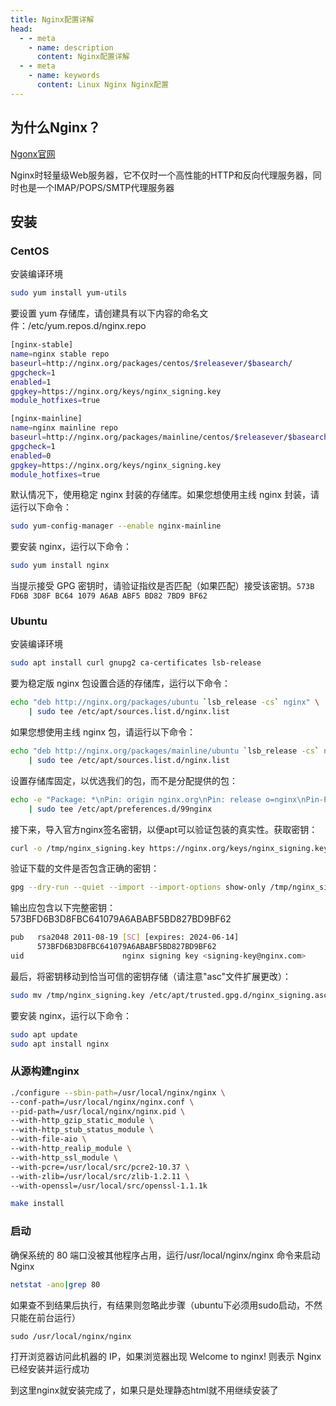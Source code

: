 ```yaml
---
title: Nginx配置详解
head:
  - - meta
    - name: description
      content: Nginx配置详解
  - - meta
    - name: keywords
      content: Linux Nginx Nginx配置
---
```


## 为什么Nginx？

[Ngonx官网](http://nginx.org/en/)

Nginx时轻量级Web服务器，它不仅时一个高性能的HTTP和反向代理服务器，同时也是一个IMAP/POPS/SMTP代理服务器

## 安装

### CentOS

安装编译环境

```bash
sudo yum install yum-utils
```

要设置 yum 存储库，请创建具有以下内容的命名文件：/etc/yum.repos.d/nginx.repo

```bash
[nginx-stable]
name=nginx stable repo
baseurl=http://nginx.org/packages/centos/$releasever/$basearch/
gpgcheck=1
enabled=1
gpgkey=https://nginx.org/keys/nginx_signing.key
module_hotfixes=true

[nginx-mainline]
name=nginx mainline repo
baseurl=http://nginx.org/packages/mainline/centos/$releasever/$basearch/
gpgcheck=1
enabled=0
gpgkey=https://nginx.org/keys/nginx_signing.key
module_hotfixes=true
```

默认情况下，使用稳定 nginx 封装的存储库。如果您想使用主线 nginx 封装，请运行以下命令：

```bash
sudo yum-config-manager --enable nginx-mainline
```

要安装 nginx，运行以下命令：

```bash
sudo yum install nginx
```

当提示接受 GPG 密钥时，请验证指纹是否匹配（如果匹配）接受该密钥。`573B FD6B 3D8F BC64 1079 A6AB ABF5 BD82 7BD9 BF62`

### Ubuntu

安装编译环境

```bash
sudo apt install curl gnupg2 ca-certificates lsb-release
```

要为稳定版 nginx 包设置合适的存储库，运行以下命令：

```bash
echo "deb http://nginx.org/packages/ubuntu `lsb_release -cs` nginx" \
    | sudo tee /etc/apt/sources.list.d/nginx.list
```

如果您想使用主线 nginx 包，请运行以下命令：

```bash
echo "deb http://nginx.org/packages/mainline/ubuntu `lsb_release -cs` nginx" \
    | sudo tee /etc/apt/sources.list.d/nginx.list
```

设置存储库固定，以优选我们的包，而不是分配提供的包：

```bash
echo -e "Package: *\nPin: origin nginx.org\nPin: release o=nginx\nPin-Priority: 900\n" \
    | sudo tee /etc/apt/preferences.d/99nginx
```

接下来，导入官方nginx签名密钥，以便apt可以验证包装的真实性。获取密钥：

```bash
curl -o /tmp/nginx_signing.key https://nginx.org/keys/nginx_signing.key
```

验证下载的文件是否包含正确的密钥：

```bash
gpg --dry-run --quiet --import --import-options show-only /tmp/nginx_signing.key
```

输出应包含以下完整密钥：573BFD6B3D8FBC641079A6ABABF5BD827BD9BF62

```bash
pub   rsa2048 2011-08-19 [SC] [expires: 2024-06-14]
      573BFD6B3D8FBC641079A6ABABF5BD827BD9BF62
uid                      nginx signing key <signing-key@nginx.com>
```

最后，将密钥移动到恰当可信的密钥存储（请注意"asc"文件扩展更改）：

```bash
sudo mv /tmp/nginx_signing.key /etc/apt/trusted.gpg.d/nginx_signing.asc
```

要安装 nginx，运行以下命令：

```bash
sudo apt update
sudo apt install nginx
```

### 从源构建nginx

```bash
./configure --sbin-path=/usr/local/nginx/nginx \
--conf-path=/usr/local/nginx/nginx.conf \
--pid-path=/usr/local/nginx/nginx.pid \
--with-http_gzip_static_module \
--with-http_stub_status_module \
--with-file-aio \
--with-http_realip_module \
--with-http_ssl_module \
--with-pcre=/usr/local/src/pcre2-10.37 \
--with-zlib=/usr/local/src/zlib-1.2.11 \
--with-openssl=/usr/local/src/openssl-1.1.1k

make install
```

### 启动

确保系统的 80 端口没被其他程序占用，运行/usr/local/nginx/nginx 命令来启动 Nginx

```bash
netstat -ano|grep 80
```

如果查不到结果后执行，有结果则忽略此步骤（ubuntu下必须用sudo启动，不然只能在前台运行）

```bash
sudo /usr/local/nginx/nginx
```

打开浏览器访问此机器的 IP，如果浏览器出现 Welcome to nginx! 则表示 Nginx 已经安装并运行成功

到这里nginx就安装完成了，如果只是处理静态html就不用继续安装了

